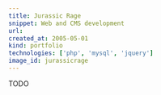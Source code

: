 ```yaml
---
title: Jurassic Rage
snippet: Web and CMS development
url: 
created_at: 2005-05-01
kind: portfolio
technologies: ['php', 'mysql', 'jquery']
image_id: jurassicrage
---
```


TODO
